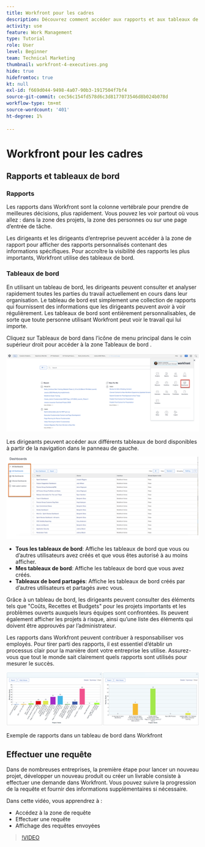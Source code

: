 ```yaml
---
title: Workfront pour les cadres
description: Découvrez comment accéder aux rapports et aux tableaux de bord, effectuer des requêtes et revoir des requêtes.
activity: use
feature: Work Management
type: Tutorial
role: User
level: Beginner
team: Technical Marketing
thumbnail: workfront-4-executives.png
hide: true
hidefromtoc: true
kt: null
exl-id: f669d044-9498-4a07-90b3-1917504f7bf4
source-git-commit: cec56c154fd578d6c3d8177073546d8b024b078d
workflow-type: tm+mt
source-wordcount: '401'
ht-degree: 1%

---
```


# Workfront pour les cadres

## Rapports et tableaux de bord

### Rapports

Les rapports dans Workfront sont la colonne vertébrale pour prendre de meilleures décisions, plus rapidement. Vous pouvez les voir partout où vous allez : dans la zone des projets, la zone des personnes ou sur une page d’entrée de tâche.

Les dirigeants et les dirigeants d’entreprise peuvent accéder à la zone de rapport pour afficher des rapports personnalisés contenant des informations spécifiques. Pour accroître la visibilité des rapports les plus importants, Workfront utilise des tableaux de bord.

### Tableaux de bord

En utilisant un tableau de bord, les dirigeants peuvent consulter et analyser rapidement toutes les parties du travail actuellement en cours dans leur organisation. Le tableau de bord est simplement une collection de rapports qui fournissent des informations que les dirigeants peuvent avoir à voir régulièrement. Les tableaux de bord sont entièrement personnalisables, de sorte que toute personne utilisant Workfront peut voir le travail qui lui importe.

Cliquez sur Tableaux de bord dans l’icône de menu principal dans le coin supérieur droit pour accéder à la zone Tableaux de bord .

![Image de l’option Tableaux de bord dans le menu principal](assets/workfront-4-executives-1.png)

Les dirigeants peuvent accéder aux différents tableaux de bord disponibles à partir de la navigation dans le panneau de gauche.

![Image de l’option Tableaux de bord dans le menu principal](assets/workfront-4-executives-2.png)

* **Tous les tableaux de bord**: Affiche les tableaux de bord que vous ou d’autres utilisateurs avez créés et que vous êtes autorisé à au moins afficher.
* **Mes tableaux de bord**: Affiche les tableaux de bord que vous avez créés.
* **Tableaux de bord partagés**: Affiche les tableaux de bord créés par d’autres utilisateurs et partagés avec vous.

Grâce à un tableau de bord, les dirigeants peuvent consulter des éléments tels que &quot;Coûts, Recettes et Budgets&quot; pour les projets importants et les problèmes ouverts auxquels leurs équipes sont confrontées. Ils peuvent également afficher les projets à risque, ainsi qu’une liste des éléments qui doivent être approuvés par l’administrateur.

Les rapports dans Workfront peuvent contribuer à responsabiliser vos employés. Pour tirer parti des rapports, il est essentiel d’établir un processus clair pour la manière dont votre entreprise les utilise. Assurez-vous que tout le monde sait clairement quels rapports sont utilisés pour mesurer le succès.

![Exemple de rapports dans un tableau de bord dans Workfront ](assets/workfront-4-executives-3.png)

Exemple de rapports dans un tableau de bord dans Workfront

## Effectuer une requête

Dans de nombreuses entreprises, la première étape pour lancer un nouveau projet, développer un nouveau produit ou créer un livrable consiste à effectuer une demande dans Workfront. Vous pouvez suivre la progression de la requête et fournir des informations supplémentaires si nécessaire.

Dans cette vidéo, vous apprendrez à :

* Accédez à la zone de requête
* Effectuer une requête
* Affichage des requêtes envoyées

>[!VIDEO](https://video.tv.adobe.com/v/336092/?quality=12)
